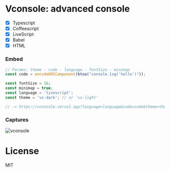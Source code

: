 # Vconsole: advanced console

- [x] Typescript
- [x] Coffeescript
- [x] LiveScript
- [x] Babel
- [x] HTML

### Embed
```js
// Params: theme - code - language - fontSize - minimap
const code = encodeURIComponent(btoa("console.log('hello')"));

const fontSize = 16;
const minimap = true;
const language = 'livescript'; 
const theme = 'vs-dark'; // or 'vs-light'

// -> https://vconsole.vercel.app?language=language&code=code&theme=theme&minimap=minimap
```

### Captures
![vconsole](https://i.ibb.co/YtHdRWq/vconsole.png)

# License
MIT
